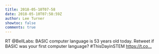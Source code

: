 ```yaml
---
title: 2018-05-10T07-58
date: 2018-05-10T07:58:59Z
author: Lee Turner
showtoc: false
comments: true
---
```


RT @BellLabs: BASIC computer language is 53 years old today. Retweet if BASIC was your first computer language? #ThisDayinSTEM https://t.co…


